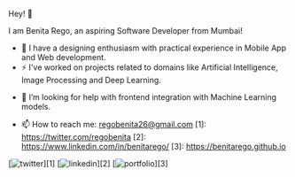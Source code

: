 Hey! 👋

I am Benita Rego, an aspiring Software Developer from Mumbai!

- 🔭 I have a designing enthusiasm with practical experience in Mobile App and Web development.
- ⚡ I've worked on projects related to domains like Artificial Intelligence, Image Processing and Deep Learning.
<!--- 🌱 I’m currently learning ...-->
<!--- 👯 I’m looking to collaborate on ...-->
- 🤔 I’m looking for help with frontend integration with Machine Learning models.
<!--- 💬 Ask me about ...-->
- 📫 How to reach me: regobenita26@gmail.com
[1]: https://twitter.com/regobenita
[2]: https://www.linkedin.com/in/benitarego/
[3]: https://benitarego.github.io

 [![twitter](https://img.icons8.com/color/48/000000/twitter--v2.png)][1]
 [![linkedin](https://img.icons8.com/color/48/000000/linkedin-circled--v2.png)][2]
 [![portfolio](https://img.icons8.com/ios-glyphs/30/000000/link--v2.png)][3]
<!--<a href="https://twitter.com/benitarego"><img height="30" src="https://github.com/benitarego/benitarego/assets/twitter.png?raw=true"></a>&nbsp;&nbsp;-->
<!--<a href="https://instagram.com/benitarego"><img height="30" src="https://instagram.com/benitarego/benitarego/blob/main/icon/instagram.jpg?raw=true"></a>&nbsp;&nbsp;-->
<!--<a href="https://www.linkedin.com/in/benitarego/"><img height="30" src="https://github.com/benitarego/benitarego/blob/main/icon/linkedin.png?raw=true"></a>-->
<!--- 😄 Pronouns: ...-->
<!--- ⚡ Fun fact: ...-->

